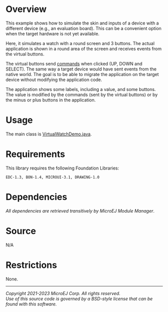 # Overview

This example shows how to simulate the skin and inputs of a device with a different device (e.g., an evaluation board).
This can be a convenient option when the target hardware is not yet available.

Here, it simulates a watch with a round screen and 3 buttons.
The actual application is shown in a round area of the screen and receives events from the virtual buttons.

The virtual buttons send [commands](https://repository.microej.com/javadoc/microej_5.x/apis/ej/microui/event/generator/Command.html) when clicked (UP, DOWN and SELECT).
The same way a target device would have sent events from the native world.
The goal is to be able to migrate the application on the target device without modifying the application code.

The application shows some labels, including a value, and some buttons.
The value is modified by the commands (sent by the virtual buttons) or by the minus or plus buttons in the application.

# Usage

The main class is [VirtualWatchDemo.java](src/main/java/com/microej/example/mwt/virtual-watch/VirtualWatchDemo.java).

# Requirements

This library requires the following Foundation Libraries:

    EDC-1.3, BON-1.4, MICROUI-3.1, DRAWING-1.0

# Dependencies

_All dependencies are retrieved transitively by MicroEJ Module Manager_.

# Source

N/A

# Restrictions

None.

---  
_Copyright 2021-2023 MicroEJ Corp. All rights reserved._  
_Use of this source code is governed by a BSD-style license that can be found with this software._  
